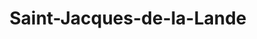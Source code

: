 ---
title: Saint-Jacques-de-la-Lande
url: /saint-jacques-de-la-lande/
latitude: 48.094
longitude: -1.691
---